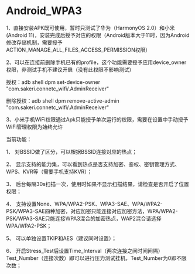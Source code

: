 # Android_WPA3
1、直接安装APK既可使用，暂时只测试了华为（HarmonyOS 2.0）和小米(Android 11)，安装完成后授予对应的权限（Android版本大于11时，因为Android修改存储机制，需要授予ACTION_MANAGE_ALL_FILES_ACCESS_PERMISSION权限）

2、可以在连接前删除手机已有的profile，这个功能需要授予应用device_owner权限，非测试手机不建议开启（没有此权限不影响测试）

授权：adb shell dpm set-device-owner "com.sakeri.connetc_wifi/.AdminReceiver"

删除授权：adb shell dpm remove-active-admin "com.sakeri.connetc_wifi/.AdminReceiver"

3、小米手机WiFi权限通过Apk只能授予单次运行的权限，需要在设置中手动授予WiFi管理权限为始终允许

当前功能：

1、	对BSSID做了区分，可以根据BSSID连接对应的热点；

2、	显示支持的能力集，可以看到热点是否支持加密、鉴权、密钥管理方式、WPS、KVR等（需要手机支持KVR）；

3、	后台每隔30s扫描一次，使用时如果不显示扫描结果，请检查是否开启了位置权限；

4、	支持设置None、WPA/WPA2-PSK、WPA3-SAE、WPA/WPA2-PSK/WPA3-SAE四种加密，对应加密只能连接对应加密方法，WPA/WPA2-PSK/WPA3-SAE只能连接WPA3混合的加密热点，WAP2混合请选择WPA/WPA2-PSK；

5、	可以单独设置TKIP和AES（建议同时设置）；

6、	开启Stress_Test后设置Time_Interval（两次连接之间时间间隔）Test_Number（连接次数）即可以进行压力测试挂机，Test_Number为0即不限次数；
